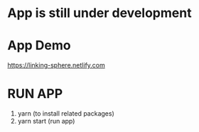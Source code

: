 # App is still under development

# App Demo

https://linking-sphere.netlify.com

# RUN APP

1. yarn (to install related packages)
2. yarn start (run app)
